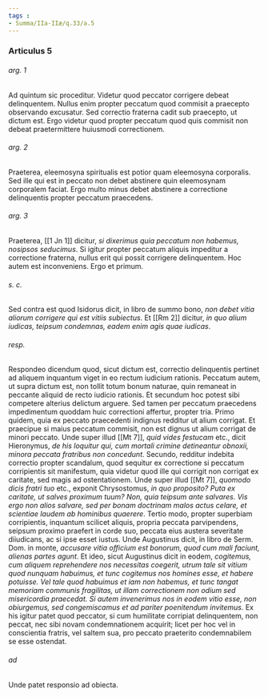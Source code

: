 ```yaml
---
tags : 
- Summa/IIa-IIæ/q.33/a.5
---
```


### Articulus 5

###### arg. 1
Ad quintum sic proceditur. Videtur quod peccator corrigere debeat delinquentem. Nullus enim propter peccatum quod commisit a praecepto observando excusatur. Sed correctio fraterna cadit sub praecepto, ut dictum est. Ergo videtur quod propter peccatum quod quis commisit non debeat praetermittere huiusmodi correctionem.

###### arg. 2
Praeterea, eleemosyna spiritualis est potior quam eleemosyna corporalis. Sed ille qui est in peccato non debet abstinere quin eleemosynam corporalem faciat. Ergo multo minus debet abstinere a correctione delinquentis propter peccatum praecedens.

###### arg. 3
Praeterea, [[1 Jn 1]] dicitur, *si dixerimus quia peccatum non habemus, nosipsos seducimus*. Si igitur propter peccatum aliquis impeditur a correctione fraterna, nullus erit qui possit corrigere delinquentem. Hoc autem est inconveniens. Ergo et primum.

###### s. c.
Sed contra est quod Isidorus dicit, in libro de summo bono, *non debet vitia aliorum corrigere qui est vitiis subiectus*. Et [[Rm 2]] dicitur, *in quo alium iudicas, teipsum condemnas, eadem enim agis quae iudicas*.

###### resp.
Respondeo dicendum quod, sicut dictum est, correctio delinquentis pertinet ad aliquem inquantum viget in eo rectum iudicium rationis. Peccatum autem, ut supra dictum est, non tollit totum bonum naturae, quin remaneat in peccante aliquid de recto iudicio rationis. Et secundum hoc potest sibi competere alterius delictum arguere. Sed tamen per peccatum praecedens impedimentum quoddam huic correctioni affertur, propter tria. Primo quidem, quia ex peccato praecedenti indignus redditur ut alium corrigat. Et praecipue si maius peccatum commisit, non est dignus ut alium corrigat de minori peccato. Unde super illud [[Mt 7]], *quid vides festucam* etc., dicit Hieronymus, *de his loquitur qui, cum mortali crimine detineantur obnoxii, minora peccata fratribus non concedunt*. Secundo, redditur indebita correctio propter scandalum, quod sequitur ex correctione si peccatum corripientis sit manifestum, quia videtur quod ille qui corrigit non corrigat ex caritate, sed magis ad ostentationem. Unde super illud [[Mt 7]], *quomodo dicis fratri tuo* etc., exponit Chrysostomus, *in quo proposito? Puta ex caritate, ut salves proximum tuum? Non, quia teipsum ante salvares. Vis ergo non alios salvare, sed per bonam doctrinam malos actus celare, et scientiae laudem ab hominibus quaerere*. Tertio modo, propter superbiam corripientis, inquantum scilicet aliquis, propria peccata parvipendens, seipsum proximo praefert in corde suo, peccata eius austera severitate diiudicans, ac si ipse esset iustus. Unde Augustinus dicit, in libro de Serm. Dom. in monte, *accusare vitia officium est bonorum, quod cum mali faciunt, alienas partes agunt*. Et ideo, sicut Augustinus dicit in eodem, *cogitemus, cum aliquem reprehendere nos necessitas coegerit, utrum tale sit vitium quod nunquam habuimus, et tunc cogitemus nos homines esse, et habere potuisse. Vel tale quod habuimus et iam non habemus, et tunc tangat memoriam communis fragilitas, ut illam correctionem non odium sed misericordia praecedat. Si autem invenerimus nos in eodem vitio esse, non obiurgemus, sed congemiscamus et ad pariter poenitendum invitemus*. Ex his igitur patet quod peccator, si cum humilitate corripiat delinquentem, non peccat, nec sibi novam condemnationem acquirit; licet per hoc vel in conscientia fratris, vel saltem sua, pro peccato praeterito condemnabilem se esse ostendat.

###### ad 
Unde patet responsio ad obiecta.


